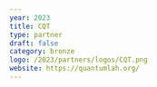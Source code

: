 ```yaml
---
year: 2023
title: CQT
type: partner
draft: false
category: bronze
logo: /2023/partners/logos/CQT.png
website: https://quantumlah.org/
---
```

